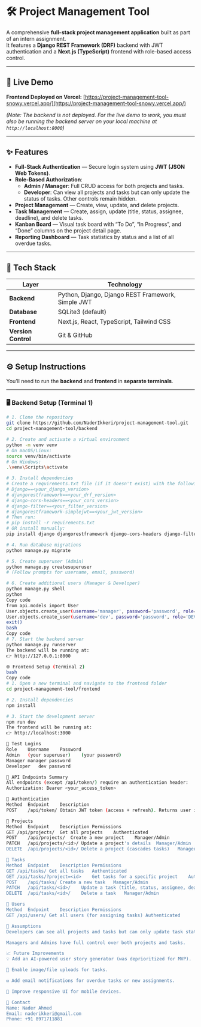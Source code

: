 # 🛠️ Project Management Tool

A comprehensive **full-stack project management application** built as part of an intern assignment.  
It features a **Django REST Framework (DRF)** backend with JWT authentication and a **Next.js (TypeScript)** frontend with role-based access control.

---

## 🚀 Live Demo

**Frontend Deployed on Vercel:** [https://project-management-tool-snowy.vercel.app/](https://project-management-tool-snowy.vercel.app/)

*(Note: The backend is not deployed. For the live demo to work, you must also be running the backend server on your local machine at `http://localhost:8000`)*

---

## ✨ Features

- **Full-Stack Authentication** — Secure login system using **JWT (JSON Web Tokens)**.
- **Role-Based Authorization**:
  - **Admin / Manager**: Full CRUD access for both projects and tasks.
  - **Developer**: Can view all projects and tasks but can only update the status of tasks. Other controls remain hidden.
- **Project Management** — Create, view, update, and delete projects.
- **Task Management** — Create, assign, update (title, status, assignee, deadline), and delete tasks.
- **Kanban Board** — Visual task board with “To Do”, “In Progress”, and “Done” columns on the project detail page.
- **Reporting Dashboard** — Task statistics by status and a list of all overdue tasks.

---

## 🧰 Tech Stack

| Layer | Technology |
|-------|-------------|
| **Backend** | Python, Django, Django REST Framework, Simple JWT |
| **Database** | SQLite3 (default) |
| **Frontend** | Next.js, React, TypeScript, Tailwind CSS |
| **Version Control** | Git & GitHub |

---

## ⚙️ Setup Instructions

You’ll need to run the **backend** and **frontend** in **separate terminals**.

---

### 🖥️ Backend Setup (Terminal 1)

```bash
# 1. Clone the repository
git clone https://github.com/NaderIkkeri/project-management-tool.git
cd project-management-tool/backend

# 2. Create and activate a virtual environment
python -m venv venv
# On macOS/Linux:
source venv/bin/activate
# On Windows:
.\venv\Scripts\activate

# 3. Install dependencies
# Create a requirements.txt file (if it doesn't exist) with the following content:
# Django==<your_django_version>
# djangorestframework==<your_drf_version>
# django-cors-headers==<your_cors_version>
# django-filter==<your_filter_version>
# djangorestframework-simplejwt==<your_jwt_version>
# Then run:
# pip install -r requirements.txt
# OR install manually:
pip install django djangorestframework django-cors-headers django-filter djangorestframework-simplejwt

# 4. Run database migrations
python manage.py migrate

# 5. Create superuser (Admin)
python manage.py createsuperuser
# (Follow prompts for username, email, password)

# 6. Create additional users (Manager & Developer)
python manage.py shell
python
Copy code
from api.models import User
User.objects.create_user(username='manager', password='password', role='MANAGER')
User.objects.create_user(username='dev', password='password', role='DEVELOPER')
exit()
bash
Copy code
# 7. Start the backend server
python manage.py runserver
The backend will be running at:
👉 http://127.0.0.1:8000

🌐 Frontend Setup (Terminal 2)
bash
Copy code
# 1. Open a new terminal and navigate to the frontend folder
cd project-management-tool/frontend

# 2. Install dependencies
npm install

# 3. Start the development server
npm run dev
The frontend will be running at:
👉 http://localhost:3000

🔐 Test Logins
Role	Username	Password
Admin	(your superuser)	(your password)
Manager	manager	password
Developer	dev	password

📡 API Endpoints Summary
All endpoints (except /api/token/) require an authentication header:
Authorization: Bearer <your_access_token>

🔑 Authentication
Method	Endpoint	Description
POST	/api/token/	Obtain JWT token (access + refresh). Returns user info (id, username, role).

📁 Projects
Method	Endpoint	Description	Permissions
GET	/api/projects/	Get all projects	Authenticated
POST	/api/projects/	Create a new project	Manager/Admin
PATCH	/api/projects/<id>/	Update a project's details	Manager/Admin
DELETE	/api/projects/<id>/	Delete a project (cascades tasks)	Manager/Admin

📌 Tasks
Method	Endpoint	Description	Permissions
GET	/api/tasks/	Get all tasks	Authenticated
GET	/api/tasks/?project=<id>	Get tasks for a specific project	Authenticated
POST	/api/tasks/	Create a new task	Manager/Admin
PATCH	/api/tasks/<id>/	Update a task (title, status, assignee, deadline)	Authenticated
DELETE	/api/tasks/<id>/	Delete a task	Manager/Admin

👥 Users
Method	Endpoint	Description	Permissions
GET	/api/users/	Get all users (for assigning tasks)	Authenticated

📌 Assumptions
Developers can see all projects and tasks but can only update task status.

Managers and Admins have full control over both projects and tasks.

📈 Future Improvements
💡 Add an AI-powered user story generator (was deprioritized for MVP).

📎 Enable image/file uploads for tasks.

✉️ Add email notifications for overdue tasks or new assignments.

📱 Improve responsive UI for mobile devices.

📇 Contact
Name: Nader Ahmed
Email: naderikkeri@gmail.com
Phone: +91 8971711881
